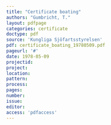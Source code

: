```yaml
---
title: "Certificate boating"
authors: "Gumbricht, T."
layout: pdfpage
categories: certificate
doctype: pdf
source: 'Kungliga Sjöfartsstyrelsen'
pdf: certificate_boating_19780509.pdf
pageurl: '#'
date: 1978-05-09
projectid:
project:
location:
pattern:
process:
pages:
number:
issue:
editor:
access: 'pdfaccess'
---
```


